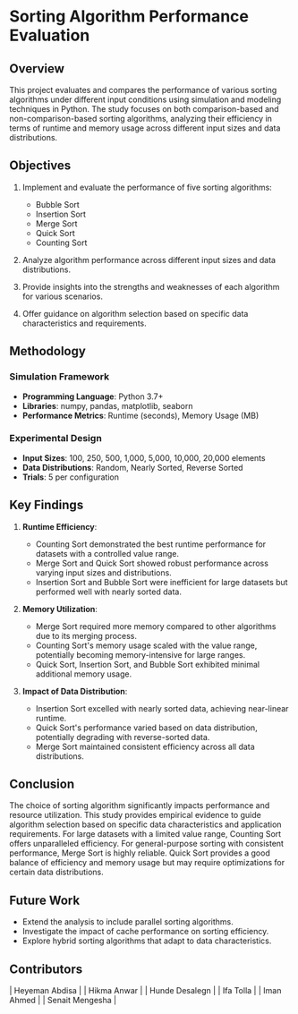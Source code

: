 # Sorting Algorithm Performance Evaluation

## Overview

This project evaluates and compares the performance of various sorting algorithms under different input conditions using simulation and modeling techniques in Python. The study focuses on both comparison-based and non-comparison-based sorting algorithms, analyzing their efficiency in terms of runtime and memory usage across different input sizes and data distributions.

## Objectives

1. Implement and evaluate the performance of five sorting algorithms:
   - Bubble Sort
   - Insertion Sort
   - Merge Sort
   - Quick Sort
   - Counting Sort

2. Analyze algorithm performance across different input sizes and data distributions.
3. Provide insights into the strengths and weaknesses of each algorithm for various scenarios.
4. Offer guidance on algorithm selection based on specific data characteristics and requirements.

## Methodology

### Simulation Framework

- **Programming Language**: Python 3.7+
- **Libraries**: numpy, pandas, matplotlib, seaborn
- **Performance Metrics**: Runtime (seconds), Memory Usage (MB)

### Experimental Design

- **Input Sizes**: 100, 250, 500, 1,000, 5,000, 10,000, 20,000 elements
- **Data Distributions**: Random, Nearly Sorted, Reverse Sorted
- **Trials**: 5 per configuration

## Key Findings

1. **Runtime Efficiency**:
   - Counting Sort demonstrated the best runtime performance for datasets with a controlled value range.
   - Merge Sort and Quick Sort showed robust performance across varying input sizes and distributions.
   - Insertion Sort and Bubble Sort were inefficient for large datasets but performed well with nearly sorted data.

2. **Memory Utilization**:
   - Merge Sort required more memory compared to other algorithms due to its merging process.
   - Counting Sort's memory usage scaled with the value range, potentially becoming memory-intensive for large ranges.
   - Quick Sort, Insertion Sort, and Bubble Sort exhibited minimal additional memory usage.

3. **Impact of Data Distribution**:
   - Insertion Sort excelled with nearly sorted data, achieving near-linear runtime.
   - Quick Sort's performance varied based on data distribution, potentially degrading with reverse-sorted data.
   - Merge Sort maintained consistent efficiency across all data distributions.

## Conclusion

The choice of sorting algorithm significantly impacts performance and resource utilization. This study provides empirical evidence to guide algorithm selection based on specific data characteristics and application requirements. For large datasets with a limited value range, Counting Sort offers unparalleled efficiency. For general-purpose sorting with consistent performance, Merge Sort is highly reliable. Quick Sort provides a good balance of efficiency and memory usage but may require optimizations for certain data distributions.

## Future Work

- Extend the analysis to include parallel sorting algorithms.
- Investigate the impact of cache performance on sorting efficiency.
- Explore hybrid sorting algorithms that adapt to data characteristics.

## Contributors

| Heyeman Abdisa |
| Hikma Anwar |
| Hunde Desalegn |
| Ifa Tolla |
| Iman Ahmed |
| Senait Mengesha |
